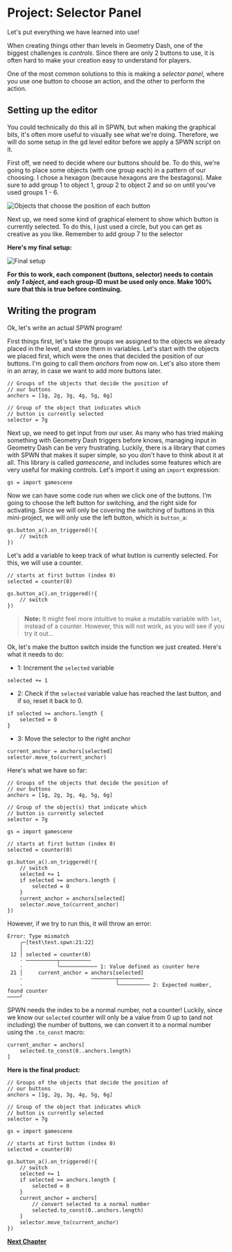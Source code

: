 # Project: Selector Panel

Let's put everything we have learned into use!

When creating things other than levels in Geometry Dash, one of the biggest challenges is _controls_. Since there are only 2 buttons to use, it is often hard to make your creation easy to understand for players.

One of the most common solutions to this is making a _selector panel_, where you use one button to choose an action, and the other to perform the action.

## Setting up the editor

You could technically do this all in SPWN, but when making the graphical bits, it's often more useful to visually see what we're doing. Therefore, we will do some setup in the gd level editor before we apply a SPWN script on it.

First off, we need to decide where our buttons should be. To do this, we're going to place some objects (with one group each) in a pattern of our choosing. I chose a hexagon (because hexagons are the bestagons). Make sure to add group 1 to object 1, group 2 to object 2 and so on until you've used groups 1 - 6.

![Objects that choose the position of each button](../assets/anchors.PNG)

Next up, we need some kind of graphical element to show which button is currently selected. To do this, I just used a circle, but you can get as creative as you like. Remember to add group 7 to the selector

**Here's my final setup:**

![Final setup](../assets/setup.PNG)

**For this to work, each component (buttons, selector) needs to contain _only 1 object_, and each group-ID must be used only once. Make 100% sure that this is true before continuing.**

## Writing the program

Ok, let's write an actual SPWN program!

First things first, let's take the groups we assigned to the objects we already placed in the level, and store them in variables. Let's start with the objects we placed first, which were the ones that decided the position of our buttons. I'm going to call them _anchors_ from now on. Let's also store them in an array, in case we want to add more buttons later.

```spwn
// Groups of the objects that decide the position of
// our buttons
anchors = [1g, 2g, 3g, 4g, 5g, 6g]

// Group of the object that indicates which
// button is currently selected
selector = 7g
```

Next up, we need to get input from our user. As many who has tried making something with Geometry Dash triggers before knows, managing input in Geometry Dash can be very frustrating. Luckily, there is a library that comes with SPWN that makes it super simple, so you don't have to think about it at all. This library is called _gamescene_, and includes some features which are very useful for making controls. Let's import it using an `import` expression:

```spwn
gs = import gamescene
```

Now we can have some code run when we click one of the buttons. I'm going to choose the left button for switching, and the right side for activating. Since we will only be covering the switching of buttons in this mini-project, we will only use the left button, which is `button_a`:

```spwn
gs.button_a().on_triggered(!{
    // switch
})
```

Let's add a variable to keep track of what button is currently selected. For this, we will use a counter.

```spwn
// starts at first button (index 0)
selected = counter(0)

gs.button_a().on_triggered(!{
    // switch
})
```

> **Note:** It might feel more intuitive to make a mutable variable with `let`, instead of a counter. However, this will not work, as you will see if you try it out...

Ok, let's make the button switch inside the function we just created. Here's what it needs to do:

- 1: Increment the `selected` variable

```spwn
selected += 1
```

- 2: Check if the `selected` variable value has reached the last button, and if so, reset it back to 0.

```spwn
if selected >= anchors.length {
    selected = 0
}
```

- 3: Move the selector to the right anchor

```spwn
current_anchor = anchors[selected]
selector.move_to(current_anchor)
```

Here's what we have so far:

```spwn
// Groups of the objects that decide the position of
// our buttons
anchors = [1g, 2g, 3g, 4g, 5g, 6g]

// Group of the object(s) that indicate which
// button is currently selected
selector = 7g

gs = import gamescene

// starts at first button (index 0)
selected = counter(0)

gs.button_a().on_triggered(!{
    // switch
    selected += 1
    if selected >= anchors.length {
        selected = 0
    }
    current_anchor = anchors[selected]
    selector.move_to(current_anchor)
})
```

However, if we try to run this, it will throw an error:

```error
Error: Type mismatch
    ╭─[test\test.spwn:21:22]
    │
 12 │ selected = counter(0)
    · ──────────┬──────────
    ·           ╰──────────── 1: Value defined as counter here
 21 │     current_anchor = anchors[selected]
    ·                      ────────┬────────
    ·                              ╰────────── 2: Expected number, found counter
────╯
```

SPWN needs the index to be a normal number, not a counter! Luckily, since we know our `selected` counter will only be a value from 0 up to (and not including) the number of buttons, we can convert it to a normal number using the `.to_const` macro:

```spwn
current_anchor = anchors[
    selected.to_const(0..anchors.length)
]
```

**Here is the final product:**

```spwn
// Groups of the objects that decide the position of
// our buttons
anchors = [1g, 2g, 3g, 4g, 5g, 6g]

// Group of the object that indicates which
// button is currently selected
selector = 7g

gs = import gamescene

// starts at first button (index 0)
selected = counter(0)

gs.button_a().on_triggered(!{
    // switch
    selected += 1
    if selected >= anchors.length {
        selected = 0
    }
    current_anchor = anchors[
        // convert selected to a normal number
        selected.to_const(0..anchors.length)
    ]
    selector.move_to(current_anchor)
})
```

[**Next Chapter**](scriptassistedbuilding/script_assisted_building.md)
